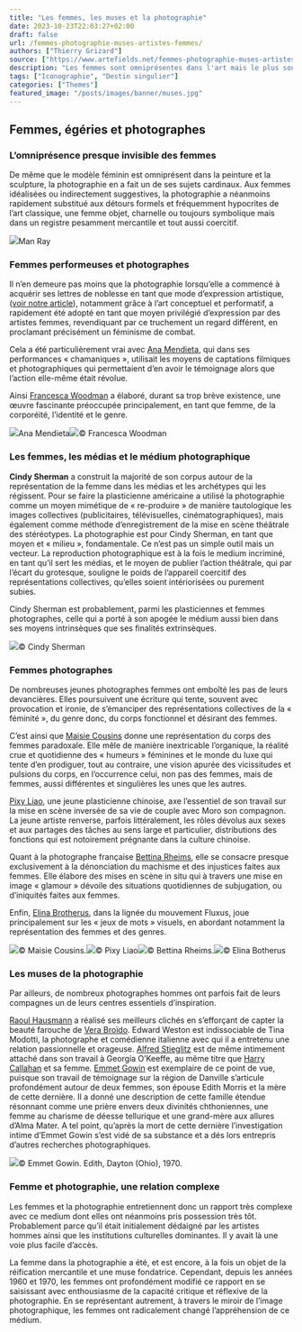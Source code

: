 ```yaml
---
title: "Les femmes, les muses et la photographie"
date: 2023-10-23T22:03:27+02:00
draft: false
url: /femmes-photographie-muses-artistes-femmes/
authors: ["Thierry Grizard"]
source: ["https://www.artefields.net/femmes-photographie-muses-artistes-femmes"]
description: "Les femmes sont omniprésentes dans l'art mais le plus souvent à titre de modèles ou de muses, la photographie a joué un rôle libérateur sur ce point. "
tags: ["Iconographie", "Destin singulier"]
categories: ["Themes"]
featured_image: "/posts/images/banner/muses.jpg"
---
```

## Femmes, égéries et photographes

### L’omniprésence presque invisible des femmes

De même que le modèle féminin est omniprésent dans la peinture et la sculpture, la photographie en a fait un de ses sujets cardinaux. Aux femmes idéalisées ou indirectement suggestives, la photographie a néanmoins rapidement substitué aux détours formels et fréquemment hypocrites de l’art classique, une femme objet, charnelle ou toujours symbolique mais dans un registre pesamment mercantile et tout aussi coercitif.

![](/posts/images/muses/man-ray-noire-et-blanche-photography-auction-3.jpg)Man Ray

### Femmes performeuses et photographes

Il n’en demeure pas moins que la photographie lorsqu’elle a commencé à acquérir ses lettres de noblesse en tant que mode d’expression artistique, ([voir notre article](https://www.artefields.net/photographie-et-art-contemporain/)), notamment grâce à l’art conceptuel et performatif, a rapidement été adopté en tant que moyen privilégié d’expression par des artistes femmes, revendiquant par ce truchement un regard différent, en proclamant précisément un féminisme de combat.

Cela a été particulièrement vrai avec [Ana Mendieta](https://www.artefields.net/ana-mendieta-body-art/), qui dans ses performances « chamaniques », utilisait les moyens de captations filmiques et photographiques qui permettaient d’en avoir le témoignage alors que l’action elle-même était révolue.

Ainsi [Francesca Woodman](https://www.artefields.net/francesca-woodman/) a élaboré, durant sa trop brève existence, une œuvre fascinante préoccupée principalement, en tant que femme, de la corporéité, l’identité et le genre.

![](/posts/images/muses/ana-mendieta_body-art_transformations_gender-3.jpg)Ana Mendieta![](/posts/images/muses/francesca-woodman-4.jpg)© Francesca Woodman

### Les femmes, les médias et le médium photographique

**Cindy Sherman** a construit la majorité de son corpus autour de la représentation de la femme dans les médias et les archétypes qui les régissent. Pour se faire la plasticienne américaine a utilisé la photographie comme un moyen mimétique de « re-produire » de manière tautologique les images collectives (publicitaires, télévisuelles, cinématographiques), mais également comme méthode d’enregistrement de la mise en scène théâtrale des stéréotypes. La photographie est pour Cindy Sherman, en tant que moyen et « milieu », fondamentale. Ce n’est pas un simple outil mais un vecteur. La reproduction photographique est à la fois le medium incriminé, en tant qu’il sert les médias, et le moyen de publier l’action théâtrale, qui par l’écart du grotesque, souligne le poids de l’appareil coercitif des représentations collectives, qu’elles soient intériorisées ou purement subies.

Cindy Sherman est probablement, parmi les plasticiennes et femmes photographes, celle qui a porté à son apogée le médium aussi bien dans ses moyens intrinsèques que ses finalités extrinsèques.

![](/posts/images/muses/cindy-sherman_photography_picture-generation-50.jpg)© Cindy Sherman

### Femmes photographes

De nombreuses jeunes photographes femmes ont emboîté les pas de leurs devancières. Elles poursuivent une écriture qui tente, souvent avec provocation et ironie, de s’émanciper des représentations collectives de la « féminité », du genre donc, du corps fonctionnel et désirant des femmes.

C’est ainsi que [Maisie Cousins](https://www.artefields.net/maisie-cousins-feminisme-erotisme/) donne une représentation du corps des femmes paradoxale. Elle mêle de manière inextricable l’organique, la réalité crue et quotidienne des « humeurs » féminines et le monde du luxe qui tente d’en prodiguer, tout au contraire, une vision apurée des vicissitudes et pulsions du corps, en l’occurrence celui, non pas des femmes, mais de femmes, aussi différentes et singulières les unes que les autres.

[Pixy Liao](https://www.artefields.net/pixy-liao-photography-experimental-relationship/), une jeune plasticienne chinoise, axe l’essentiel de son travail sur la mise en scène inversée de sa vie de couple avec Moro son compagnon. La jeune artiste renverse, parfois littéralement, les rôles dévolus aux sexes et aux partages des tâches au sens large et particulier, distributions des fonctions qui est notoirement prégnante dans la culture chinoise.

Quant à la photographe française [Bettina Rheims](https://www.artefields.net/bettina-rheims-naked-war/), elle se consacre presque exclusivement à la dénonciation du machisme et des injustices faites aux femmes. Elle élabore des mises en scène in situ qui à travers une mise en image « glamour » dévoile des situations quotidiennes de subjugation, ou d’iniquités faites aux femmes.

Enfin, [Elina Brotherus](https://www.artefields.net/elina-brotherus-photography/), dans la lignée du mouvement Fluxus, joue principalement sur les « jeux de mots » visuels, en abordant notamment la représentation des femmes et des genres.

![](/posts/images/muses/maisie-cousinsphotographyfeminismerotism.002-1030x579.jpg)© Maisie Cousins.![](/posts/images/muses/pixy-liao_photography_women.002.jpg)© Pixy Liao![](/posts/images/muses/bettina-rheims-photography-sex-erotism-xippas.017-6.jpg)© Bettina Rheims.![](/posts/images/muses/elina-broterus-photography-artists-at-work-8.jpg)© Elina Botherus

### Les muses de la photographie

Par ailleurs, de nombreux photographes hommes ont parfois fait de leurs compagnes un de leurs centres essentiels d’inspiration.

[Raoul Hausmann](https://www.artefields.net/raoul-hausmann-dadasophe-et-photographe/) a réalisé ses meilleurs clichés en s’efforçant de capter la beauté farouche de [Vera Broïdo](https://www.artefields.net/egeria-marthe-bonnard-dina-vierny-vera-broido/). Edward Weston est indissociable de Tina Modotti, la photographe et comédienne italienne avec qui il a entretenu une relation passionnelle et orageuse. [Alfred Stieglitz](https://fr.wikipedia.org/wiki/Alfred_Stieglitz?ref=artefields.net) est de même intimement attaché dans son travail à Georgia O’Keeffe, au même titre que [Harry Callahan](https://fr.wikipedia.org/wiki/Harry_Callahan_(photographe)?ref=artefields.net) et sa femme.
[Emmet Gowin](https://www.artefields.net/emmet-gowin-photography/) est exemplaire de ce point de vue, puisque son travail de témoignage sur la région de Danville s’articule profondément autour de deux femmes, son épouse Edith Morris et la mère de cette dernière. Il a donné une description de cette famille étendue résonnant comme une prière envers deux divinités chthoniennes, une femme au charisme de déesse tellurique et une grand-mère aux allures d’Alma Mater. A tel point, qu’après la mort de cette dernière l’investigation intime d’Emmet Gowin s’est vidé de sa substance et a dés lors entrepris d’autres recherches photographiques.

![](/posts/images/muses/emmet-gowinphotographyedith.034.jpg)© Emmet Gowin. Edith, Dayton (Ohio), 1970.

### Femme et photographie, une relation complexe

Les femmes et la photographie entretiennent donc un rapport très complexe avec ce medium dont elles ont néanmoins pris possession très tôt. Probablement parce qu’il était initialement dédaigné par les artistes hommes ainsi que les institutions culturelles dominantes. Il y avait là une voie plus facile d’accès.

La femme dans la photographie a été, et est encore, à la fois un objet de la réification mercantile et une muse fondatrice. Cependant, depuis les années 1960 et 1970, les femmes ont profondément modifié ce rapport en se saisissant avec enthousiasme de la capacité critique et réflexive de la photographie. En se représentant autrement, à travers le miroir de l’image photographique, les femmes ont radicalement changé l’appréhension de ce médium.